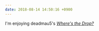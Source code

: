 ```yaml
---
date: 2018-08-14 14:50:16 +0900
---
```

I'm enjoying deadmau5's [_Where's the Drop?_](https://en.wikipedia.org/wiki/Where%27s_the_Drop%3F)
